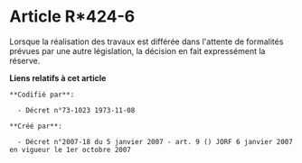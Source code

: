 # Article R*424-6

Lorsque la réalisation des travaux est différée dans l'attente de formalités prévues par une autre législation, la décision
en fait expressément la réserve.

**Liens relatifs à cet article**

	**Codifié par**:

	  - Décret n°73-1023 1973-11-08

	**Créé par**:

	  - Décret n°2007-18 du 5 janvier 2007 - art. 9 () JORF 6 janvier 2007 en vigueur le 1er octobre 2007

